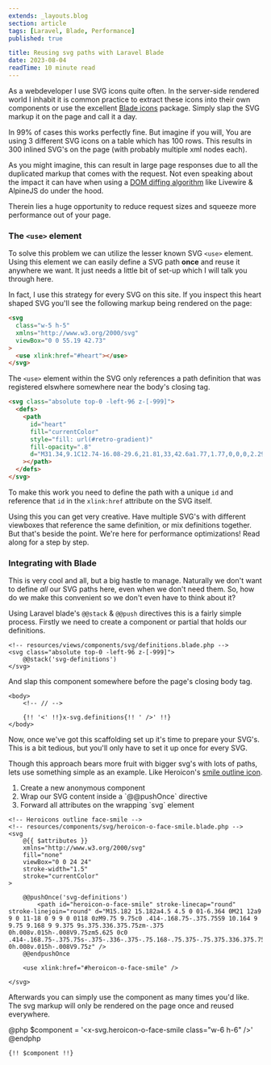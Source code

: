 ```yaml
---
extends: _layouts.blog
section: article
tags: [Laravel, Blade, Performance]
published: true

title: Reusing svg paths with Laravel Blade
date: 2023-08-04
readTime: 10 minute read
---
```


As a webdeveloper I use SVG icons quite often.
In the server-side rendered world I inhabit it is common practice to extract these icons into their own components or use the excellent [Blade icons](https://blade-ui-kit.com/blade-icons) package. Simply slap the SVG markup it on the page and call it a day.

In 99% of cases this works perfectly fine. But imagine if you will, You are using 3 different SVG icons on a table which has 100 rows. This results in 300 inlined SVG's on the page (with probably multiple xml nodes each).

As you might imagine, this can result in large page responses due to all the duplicated markup that comes with the request. Not even speaking about the impact it can have when using a [DOM diffing algorithm](https://livewire.laravel.com/docs/morphing#how-morphing-works) like Livewire & AlpineJS do under the hood.

Therein lies a huge opportunity to reduce request sizes and squeeze more performance out of your page.

<!-- ### Measuring performance impact

For example; Measured on a Macbook Pro (Apple M2 Max) Using _3000_ svg's containing only _3_ path nodes each we see browser timings increase dramatically.

|              | With svg definitions | Without svg definitions |
| ------------ | -------------------- | ----------------------- |
| Blade render | **40ms**             | **10ms**                |
| DOM morphing | **734ms**            | **43ms**                |
| Memory usage | **1.4mb**            | **0.3mb**               |

Heck that makes quite a big difference! Free performance? I'm all about that shit. Let's dive right in. -->

### The `<use>` element

To solve this problem we can utilize the lesser known SVG `<use>` element. Using this element we can easily define a SVG path **once** and reuse it anywhere we want. It just needs a little bit of set-up which I will talk you through here.

<p>
    In fact, I use this strategy for every SVG on this site. If you inspect this heart shaped SVG <x-svg.heart class="inline w-5 h-5 mx-1"/> you'll see the following markup being rendered on the page:
</p>

```html
<svg
  class="w-5 h-5"
  xmlns="http://www.w3.org/2000/svg"
  viewBox="0 0 55.19 42.73"
>
  <use xlink:href="#heart"></use>
</svg>
```

The `<use>` element within the SVG only references a path definition that was registered elswhere somewhere near the body's closing tag.

```html
<svg class="absolute top-0 -left-96 z-[-999]">
  <defs>
    <path
      id="heart"
      fill="currentColor"
      style="fill: url(#retro-gradient)"
      fill-opacity=".8"
      d="M31.34,9.1C12.74-16.08-29.6,21.81,33,42.6a1.77,1.77,0,0,0,2.29-.93A2.29,2.29,0,0,0,35,40.22c4.72-.09,17.11-19.13,19.16-23.8C59.88-3.24,39.68-4.69,31.34,9.1Zm20.08,3.63c-3,9.78-11.05,17.12-16.91,25.29a1.53,1.53,0,0,0-.28,1.29c-1.62-1.21-4.69-1.57-6.14-2.67-9-3.58-18.06-8.45-23.14-17C-2.38,4.12,25.25-.61,29.45,12.55c-3.06,5.94,2.52,7.94,2.28,4.21a4.3,4.3,0,0,0,1.45-4.28C37.75,3.67,52.82-2.28,51.42,12.73Z"
    ></path>
  </defs>
</svg>
```

To make this work you need to define the path with a unique `id` and reference that `id` in the `xlink:href` attribute on the SVG itself.

Using this you can get very creative. Have multiple SVG's with different viewboxes that reference the same definition, or mix definitions together. But that's beside the point. We're here for performance optimizations! Read along for a step by step.

### Integrating with Blade

This is very cool and all, but a big hastle to manage. Naturally we don't want to define _all_ our SVG paths here, even when we don't need them.
So, how do we make this convenient so we don't even have to think about it?

Using Laravel blade's `@@stack` & `@@push` directives this is a fairly simple process. Firstly we need to create a component or partial that holds our definitions.

```blade
<!-- resources/views/components/svg/definitions.blade.php -->
<svg class="absolute top-0 -left-96 z-[-999]">
    @@stack('svg-definitions')
</svg>
```

And slap this component somewhere before the page's closing body tag.

```blade
<body>
    <!-- // -->

    {!! '<' !!}x-svg.definitions{!! ' />' !!}
</body>
```

Now, once we've got this scaffolding set up it's time to prepare your SVG's. This is a bit tedious, but you'll only have to set it up once for every SVG.

Though this approach bears more fruit with bigger svg's with lots of paths, lets use something simple as an example. Like Heroicon's [smile outline icon](https://github.com/tailwindlabs/heroicons/blob/master/src/24/outline/face-smile.svg).

<ol>
    <li>Create a new anonymous component</li>
    <li>Wrap our SVG content inside a `@@pushOnce` directive</li>
    <li>Forward all attributes on the wrapping `svg` element</li>
</ol>

```blade
<!-- Heroicons outline face-smile -->
<!-- resources/components/svg/heroicon-o-face-smile.blade.php -->
<svg
    @{{ $attributes }}
    xmlns="http://www.w3.org/2000/svg"
    fill="none"
    viewBox="0 0 24 24"
    stroke-width="1.5"
    stroke="currentColor"
>

    @@pushOnce('svg-definitions')
        <path id="heroicon-o-face-smile" stroke-linecap="round" stroke-linejoin="round" d="M15.182 15.182a4.5 4.5 0 01-6.364 0M21 12a9 9 0 11-18 0 9 9 0 0118 0zM9.75 9.75c0 .414-.168.75-.375.75S9 10.164 9 9.75 9.168 9 9.375 9s.375.336.375.75zm-.375 0h.008v.015h-.008V9.75zm5.625 0c0 .414-.168.75-.375.75s-.375-.336-.375-.75.168-.75.375-.75.375.336.375.75zm-.375 0h.008v.015h-.008V9.75z" />
    @@endpushOnce

    <use xlink:href="#heroicon-o-face-smile" />

</svg>
```

Afterwards you can simply use the component as many times you'd like. The svg markup will only be rendered on the page once and reused everywhere.

@php $component = '<x-svg.heroicon-o-face-smile class="w-6 h-6" />' @endphp

```blade
{!! $component !!}
```
